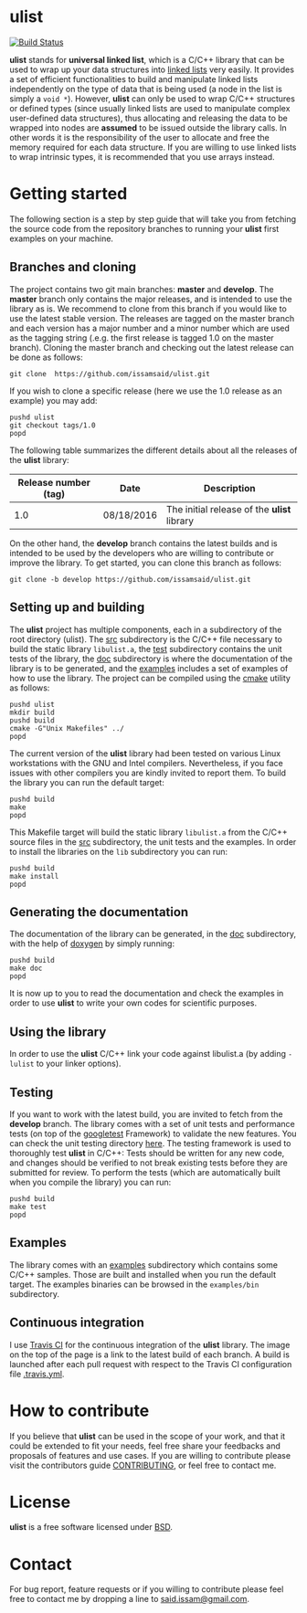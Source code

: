 # ulist
[![Build Status](https://travis-ci.org/issamsaid/ulist.svg?branch=master)](https://travis-ci.org/issamsaid/ulist)

**ulist** stands for **universal linked list**, which is a C/C++
library that can be used to wrap up your data structures into 
[linked lists](https://en.wikipedia.org/wiki/Linked_list) very easily. 
It provides a set of efficient functionalities to build and 
manipulate linked lists independently on the type of data that is being 
used (a node in the list is simply a `void *`). 
However, **ulist** can only be used to wrap C/C++ structures or defined 
types (since usually linked lists are used to manipulate complex user-defined 
data structures), thus allocating and releasing the data to be wrapped into 
nodes are **assumed** to be issued outside the library calls. In other words
it is the responsibility of the user to allocate and free the memory required
for each data structure. If you are willing to use linked lists to wrap 
intrinsic types, it is recommended that you use arrays instead.

# Getting started
The following section is a step by step guide that will take you from fetching
the source code from the repository branches to running your **ulist** first 
examples on your machine.

## Branches and cloning
The project contains two git main branches: **master** and **develop**. 
The **master** branch only contains the major releases, and 
is intended to use the library as is.
We recommend to clone from this branch if you would like to use 
the latest stable version. 
The releases are tagged on the master branch and each version has a major
number and a minor number which are used as the tagging string (.e.g. the 
first release is tagged 1.0 on the master branch).
Cloning the master branch and checking out the latest release can
be done as follows:
```
git clone  https://github.com/issamsaid/ulist.git
```
If you wish to clone a specific release (here we use the 1.0 release as
an example) you may add:
```
pushd ulist
git checkout tags/1.0
popd
``` 
The following table summarizes the different details about all the 
releases of the **ulist** library:</br>

Release number (tag)  | Date         | Description                                    
--------------------- | ------------ | -----------------------------------------------
1.0                   | 08/18/2016   | The initial release of the <b>ulist</b> library

On the other hand, the **develop** branch contains the latest builds and is
intended to be used by the developers who are willing to contribute or improve 
the library. To get started, you can clone this branch as follows:
```
git clone -b develop https://github.com/issamsaid/ulist.git
```

## Setting up and building
The **ulist** project has multiple components, each in a subdirectory of the
root directory (ulist). The [src](https://github.com/issamsaid/ulist/tree/master/src)
subdirectory is the C/C++ file necessary to build the static library 
`libulist.a`, the [test](https://github.com/issamsaid/ulist/tree/master/test) subdirectory contains the unit tests of the library, 
 the [doc](https://github.com/issamsaid/ulist/tree/master/doc) subdirectory is 
 where the documentation of the library is to be generated,
 and the [examples](https://github.com/issamsaid/ulist/tree/master/examples) includes a set of examples of how to use the library.
The project can be compiled using the [cmake](https://cmake.org/) utility
 as follows:
```
pushd ulist
mkdir build
pushd build
cmake -G"Unix Makefiles" ../
popd
```
The current version of the <b>ulist</b> library had been tested on various Linux 
workstations with the GNU and Intel compilers. Nevertheless, if you face issues 
with other compilers you are kindly invited to report them.
To build the library you can run the default target:
```
pushd build
make 
popd 
```
This Makefile target will build the static library `libulist.a` from the C/C++ 
source files in the [src](https://github.com/issamsaid/ulist/tree/master/src)
subdirectory, the unit tests and the examples. 
In order to install the libraries on the `lib` subdirectory you can run:
```
pushd build
make install
popd
```

## Generating the documentation
The documentation of the library can be generated, in the [doc](https://github.com/issamsaid/ulist/tree/master/doc) subdirectory,
with the help of [doxygen](http://www.stack.nl/~dimitri/doxygen/) by simply running:
```
pushd build
make doc
popd
```
It is now up to you to read the documentation and check the examples in order 
to use <b>ulist</b> to write your own codes for scientific purposes.

## Using the library
In order to use the <b>ulist</b> C/C++ link your code against libulist.a 
(by adding `-lulist` to your linker options).<br/>

## Testing
If you want to work with the latest build, you are invited to fetch from the 
**develop** branch. The library comes with a set of unit tests and performance 
tests (on top of the [googletest](https://github.com/google/googletest/) 
Framework) to validate the new features. You can check the unit testing 
directory [here](https://github.com/issamsaid/ulist/tree/master/test).
The testing framework is used to thoroughly test <b>ulist</b> in C/C++: 
Tests should be written for any new code, and changes should be verified to not 
break existing tests before they are submitted for review. 
To perform the tests (which are automatically built when you compile
the library) you can run:
```
pushd build
make test
popd
```

## Examples
The library comes with an 
[examples](https://github.com/issamsaid/ulist/tree/master/examples)
subdirectory which contains some C/C++ samples. Those are built
and installed when you run the default target.
The examples binaries can be browsed in the `examples/bin` subdirectory.

## Continuous integration
I use [Travis CI](https://travis-ci.org/issamsaid/ulist) for the continuous 
integration of the <b>ulist</b> library. The image on the top of the page is a
link to the latest build of each branch.
A build is launched after each pull request with respect to the Travis CI 
configuration file 
[.travis.yml](https://github.com/issamsaid/ulist/tree/master/.travis.yml).

# How to contribute
If you believe that <b>ulist</b> can be used in the scope of your work,
and that it could be extended to fit your needs, feel free share 
your feedbacks and proposals of features and use cases. 
If you are willing to contribute please visit the contributors guide
[CONTRIBUTING](https://github.com/issamsaid/ulist/tree/master/CONTRIBUTING.md),
or feel free to contact me.

# License
<b>ulist</b> is a free software licensed under 
[BSD](https://github.com/issamsaid/ulist/tree/master/LICENSE.md).

# Contact
For bug report, feature requests or if you willing to contribute please 
feel free to contact me by dropping a line to said.issam@gmail.com.